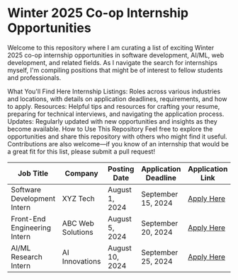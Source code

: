 # Winter 2025 Co-op Internship Opportunities
Welcome to this repository where I am curating a list of exciting Winter 2025 co-op internship opportunities in software development, AI/ML, web development, and related fields. As I navigate the search for internships myself, I'm compiling positions that might be of interest to fellow students and professionals.

What You'll Find Here
Internship Listings: Roles across various industries and locations, with details on application deadlines, requirements, and how to apply.
Resources: Helpful tips and resources for crafting your resume, preparing for technical interviews, and navigating the application process.
Updates: Regularly updated with new opportunities and insights as they become available.
How to Use This Repository
Feel free to explore the opportunities and share this repository with others who might find it useful. Contributions are also welcome—if you know of an internship that would be a great fit for this list, please submit a pull request!

| **Job Title**                                      | **Company**               | **Posting Date** | **Application Deadline** | **Application Link**                               |
|----------------------------------------------------|---------------------------|------------------|--------------------------|---------------------------------------------------|
| Software Development Intern                        | XYZ Tech                   | August 1, 2024   | September 15, 2024        | [Apply Here](https://example.com/apply)           |
| Front-End Engineering Intern                       | ABC Web Solutions          | August 5, 2024   | September 20, 2024        | [Apply Here](https://example.com/apply)           |
| AI/ML Research Intern                              | AI Innovations             | August 10, 2024  | September 25, 2024        | [Apply Here](https://example.com/apply)           |


